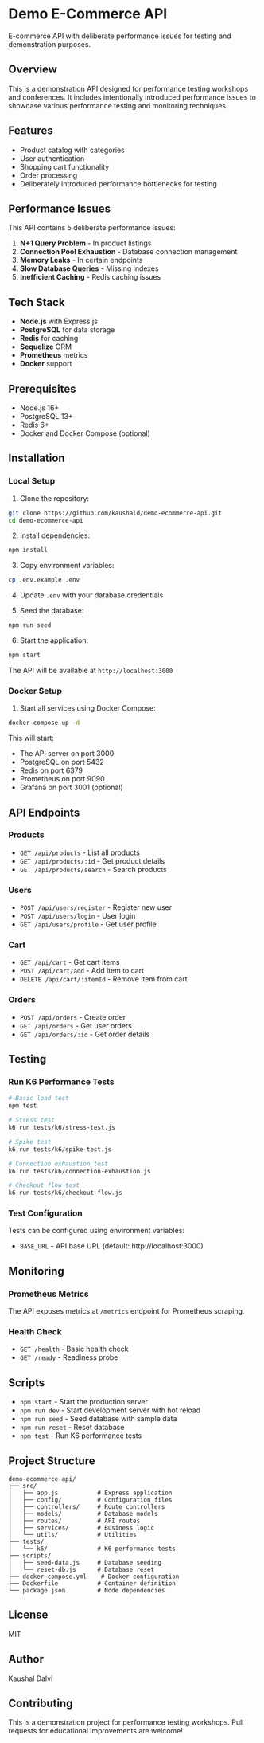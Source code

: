 # Demo E-Commerce API

E-commerce API with deliberate performance issues for testing and demonstration purposes.

## Overview

This is a demonstration API designed for performance testing workshops and conferences. It includes intentionally introduced performance issues to showcase various performance testing and monitoring techniques.

## Features

- Product catalog with categories
- User authentication
- Shopping cart functionality
- Order processing
- Deliberately introduced performance bottlenecks for testing

## Performance Issues

This API contains 5 deliberate performance issues:

1. **N+1 Query Problem** - In product listings
2. **Connection Pool Exhaustion** - Database connection management
3. **Memory Leaks** - In certain endpoints
4. **Slow Database Queries** - Missing indexes
5. **Inefficient Caching** - Redis caching issues

## Tech Stack

- **Node.js** with Express.js
- **PostgreSQL** for data storage
- **Redis** for caching
- **Sequelize** ORM
- **Prometheus** metrics
- **Docker** support

## Prerequisites

- Node.js 16+
- PostgreSQL 13+
- Redis 6+
- Docker and Docker Compose (optional)

## Installation

### Local Setup

1. Clone the repository:
```bash
git clone https://github.com/kaushald/demo-ecommerce-api.git
cd demo-ecommerce-api
```

2. Install dependencies:
```bash
npm install
```

3. Copy environment variables:
```bash
cp .env.example .env
```

4. Update `.env` with your database credentials

5. Seed the database:
```bash
npm run seed
```

6. Start the application:
```bash
npm start
```

The API will be available at `http://localhost:3000`

### Docker Setup

1. Start all services using Docker Compose:
```bash
docker-compose up -d
```

This will start:
- The API server on port 3000
- PostgreSQL on port 5432
- Redis on port 6379
- Prometheus on port 9090
- Grafana on port 3001 (optional)

## API Endpoints

### Products
- `GET /api/products` - List all products
- `GET /api/products/:id` - Get product details
- `GET /api/products/search` - Search products

### Users
- `POST /api/users/register` - Register new user
- `POST /api/users/login` - User login
- `GET /api/users/profile` - Get user profile

### Cart
- `GET /api/cart` - Get cart items
- `POST /api/cart/add` - Add item to cart
- `DELETE /api/cart/:itemId` - Remove item from cart

### Orders
- `POST /api/orders` - Create order
- `GET /api/orders` - Get user orders
- `GET /api/orders/:id` - Get order details

## Testing

### Run K6 Performance Tests

```bash
# Basic load test
npm test

# Stress test
k6 run tests/k6/stress-test.js

# Spike test
k6 run tests/k6/spike-test.js

# Connection exhaustion test
k6 run tests/k6/connection-exhaustion.js

# Checkout flow test
k6 run tests/k6/checkout-flow.js
```

### Test Configuration

Tests can be configured using environment variables:
- `BASE_URL` - API base URL (default: http://localhost:3000)

## Monitoring

### Prometheus Metrics

The API exposes metrics at `/metrics` endpoint for Prometheus scraping.

### Health Check

- `GET /health` - Basic health check
- `GET /ready` - Readiness probe

## Scripts

- `npm start` - Start the production server
- `npm run dev` - Start development server with hot reload
- `npm run seed` - Seed database with sample data
- `npm run reset` - Reset database
- `npm test` - Run K6 performance tests

## Project Structure

```
demo-ecommerce-api/
├── src/
│   ├── app.js           # Express application
│   ├── config/          # Configuration files
│   ├── controllers/     # Route controllers
│   ├── models/          # Database models
│   ├── routes/          # API routes
│   ├── services/        # Business logic
│   └── utils/           # Utilities
├── tests/
│   └── k6/              # K6 performance tests
├── scripts/
│   ├── seed-data.js     # Database seeding
│   └── reset-db.js      # Database reset
├── docker-compose.yml    # Docker configuration
├── Dockerfile           # Container definition
└── package.json         # Node dependencies
```

## License

MIT

## Author

Kaushal Dalvi

## Contributing

This is a demonstration project for performance testing workshops. Pull requests for educational improvements are welcome!